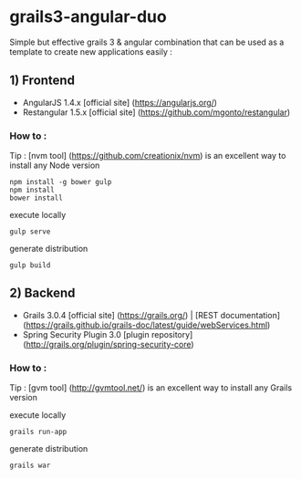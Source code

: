 # grails3-angular-duo

Simple but effective grails 3 & angular combination that can be used as a template to create new applications easily :

## 1) Frontend

+ AngularJS 1.4.x [official site] (https://angularjs.org/) 
+ Restangular 1.5.x [official site] (https://github.com/mgonto/restangular)

### How to :

Tip : [nvm tool] (https://github.com/creationix/nvm) is an excellent way to install any Node version

```
npm install -g bower gulp
npm install
bower install
```
execute locally 
```
gulp serve 
```
generate distribution
```
gulp build
```

## 2) Backend 

+ Grails 3.0.4 [official site] (https://grails.org/) | [REST documentation] (https://grails.github.io/grails-doc/latest/guide/webServices.html)
+ Spring Security Plugin 3.0 [plugin repository] (http://grails.org/plugin/spring-security-core)

### How to :

Tip : [gvm tool] (http://gvmtool.net/) is an excellent way to install any Grails version

execute locally 
```
grails run-app
```
generate distribution
```
grails war
```
